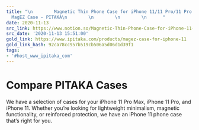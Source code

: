 ```yaml
---
title: "\n        Magnetic Thin Phone Case for iPhone 11/11 Pro/11 Pro Max | PITAKA
  MagEZ Case - PITAKA\n        \n        \n        \n      "
date: 2020-11-13
src_link: https://www.notion.so/Magnetic-Thin-Phone-Case-for-iPhone-11-11-Pro-11-Pro-Max-PITAKA-MagEZ-Case-5b9f4354574541e88be7a2d3eec18ef6
src_date: '2020-11-13 15:51:00'
gold_link: https://www.ipitaka.com/products/magez-case-for-iphone-11
gold_link_hash: 92ca78cc957b519cb506a5d06d1d39f1
tags:
- '#host_www_ipitaka_com'
---
```



Compare 
 PITAKA Cases
======================




We have a selection of cases for your iPhone 11 Pro Max, iPhone 11 Pro, and iPhone 11. Whether you’re looking for lightweight minimalism, magnetic functionality, or reinforced protection, we have an iPhone 11 phone case that’s right for you.
